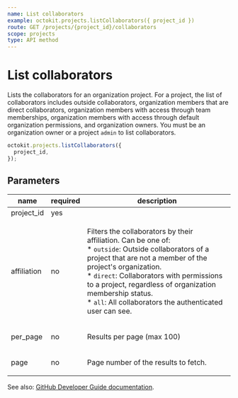 ```yaml
---
name: List collaborators
example: octokit.projects.listCollaborators({ project_id })
route: GET /projects/{project_id}/collaborators
scope: projects
type: API method
---
```


# List collaborators

Lists the collaborators for an organization project. For a project, the list of collaborators includes outside collaborators, organization members that are direct collaborators, organization members with access through team memberships, organization members with access through default organization permissions, and organization owners. You must be an organization owner or a project `admin` to list collaborators.

```js
octokit.projects.listCollaborators({
  project_id,
});
```

## Parameters

<table>
  <thead>
    <tr>
      <th>name</th>
      <th>required</th>
      <th>description</th>
    </tr>
  </thead>
  <tbody>
    <tr><td>project_id</td><td>yes</td><td>

</td></tr>
<tr><td>affiliation</td><td>no</td><td>

Filters the collaborators by their affiliation. Can be one of:  
\* `outside`: Outside collaborators of a project that are not a member of the project's organization.  
\* `direct`: Collaborators with permissions to a project, regardless of organization membership status.  
\* `all`: All collaborators the authenticated user can see.

</td></tr>
<tr><td>per_page</td><td>no</td><td>

Results per page (max 100)

</td></tr>
<tr><td>page</td><td>no</td><td>

Page number of the results to fetch.

</td></tr>
  </tbody>
</table>

See also: [GitHub Developer Guide documentation](https://developer.github.com/v3/projects/collaborators/#list-collaborators).

